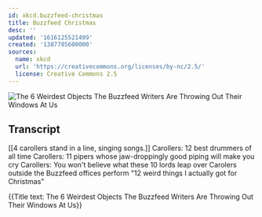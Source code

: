 ```yaml
---
id: xkcd.buzzfeed-christmas
title: Buzzfeed Christmas
desc: ''
updated: '1616125521499'
created: '1387785600000'
sources:
  name: xkcd
  url: 'https://creativecommons.org/licenses/by-nc/2.5/'
  license: Creative Commons 2.5
---
```

![The 6 Weirdest Objects The Buzzfeed Writers Are Throwing Out Their Windows At Us](https://imgs.xkcd.com/comics/buzzfeed_christmas.png)

## Transcript
[[4 carollers stand in a line, singing songs.]]
Carollers: 12 best drummers of all time
Carollers: 11 pipers whose jaw-droppingly good piping will make you cry
Carollers: You won't believe what these 10 lords leap over
Carolers outside the Buzzfeed offices perform "12 weird things I actually got for Christmas"

{{Title text: The 6 Weirdest Objects The Buzzfeed Writers Are Throwing Out Their Windows At Us}}
